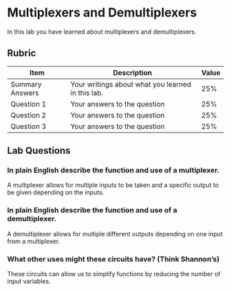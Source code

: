 # Multiplexers and Demultiplexers

In this lab you have learned about multiplexers and demultiplexers.

## Rubric

| Item | Description | Value |
| ---- | ----------- | ----- |
| Summary Answers | Your writings about what you learned in this lab. | 25% |
| Question 1 | Your answers to the question | 25% |
| Question 2 | Your answers to the question | 25% |
| Question 3 | Your answers to the question | 25% |

## Lab Questions

### In plain English describe the function and use of a multiplexer.
A multiplexer allows for multiple inputs to be taken and a specific output to be given depending on the inputs.

### In plain English describe the function and use of a demultiplexer.
A demultiplexer allows for multiple different outputs depending on one input from a multiplexer.

### What other uses might these circuits have? (Think Shannon’s)
These circuits can allow us to simplify functions by reducing the number of input variables.